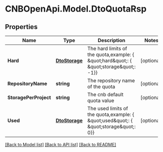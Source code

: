 # CNBOpenApi.Model.DtoQuotaRsp

## Properties

Name | Type | Description | Notes
------------ | ------------- | ------------- | -------------
**Hard** | [**DtoStorage**](DtoStorage.md) | The hard limits of the quota,example: { \&quot;hard\&quot;: { \&quot;storage\&quot;: -1}} | [optional] 
**RepositoryName** | **string** | The repository name of the quota | [optional] 
**StoragePerProject** | **string** | The cnb default quota value | [optional] 
**Used** | [**DtoStorage**](DtoStorage.md) | The used limits of the quota,example: { \&quot;used\&quot;: { \&quot;storage\&quot;: 0}} | [optional] 

[[Back to Model list]](../../README.md#documentation-for-models) [[Back to API list]](../../README.md#documentation-for-api-endpoints) [[Back to README]](../../README.md)


